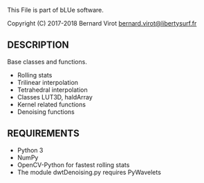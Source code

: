 This File is part of bLUe software.

Copyright (C) 2017-2018 Bernard Virot <bernard.virot@libertysurf.fr>

## DESCRIPTION

Base classes and functions.

* Rolling stats
* Trilinear interpolation
* Tetrahedral interpolation
* Classes LUT3D, haldArray
* Kernel related functions
* Denoising functions

## REQUIREMENTS

* Python 3
* NumPy
* OpenCV-Python for fastest rolling stats
* The module dwtDenoising.py requires PyWavelets